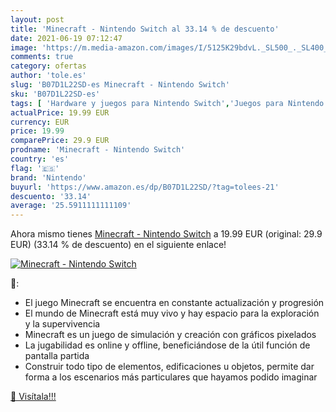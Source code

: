 ```yaml
---
layout: post
title: 'Minecraft - Nintendo Switch al 33.14 % de descuento'
date: 2021-06-19 07:12:47
image: 'https://m.media-amazon.com/images/I/5125K29bdvL._SL500_._SL400_.jpg'
comments: true
category: ofertas
author: 'tole.es'
slug: 'B07D1L22SD-es Minecraft - Nintendo Switch'
sku: 'B07D1L22SD-es'
tags: [ 'Hardware y juegos para Nintendo Switch','Juegos para Nintendo Switch','Videojuegos','nintendo', ]
actualPrice: 19.99 EUR
currency: EUR
price: 19.99
comparePrice: 29.9 EUR
prodname: 'Minecraft - Nintendo Switch'
country: 'es'
flag: '🇪🇸'
brand: 'Nintendo'
buyurl: 'https://www.amazon.es/dp/B07D1L22SD/?tag=tolees-21'
descuento: '33.14'
average: '25.5911111111109'
---
```


Ahora mismo tienes [Minecraft - Nintendo Switch](https://www.amazon.es/dp/B07D1L22SD/?tag=tolees-21) a 19.99 EUR (original: 29.9 EUR) (33.14 %  de descuento) en el siguiente enlace!

[![Minecraft - Nintendo Switch](https://m.media-amazon.com/images/I/5125K29bdvL._SL500_._SL400_.jpg)](https://www.amazon.es/dp/B07D1L22SD/?tag=tolees-21)

🔎:

- El juego Minecraft se encuentra en constante actualización y progresión
- El mundo de Minecraft está muy vivo y hay espacio para la exploración y la supervivencia
- Minecraft es un juego de simulación y creación con gráficos pixelados
- La jugabilidad es online y offline, beneficiándose de la útil función de pantalla partida
- Construir todo tipo de elementos, edificaciones u objetos, permite dar forma a los escenarios más particulares que hayamos podido imaginar

[🛒 Visítala!!!](https://www.amazon.es/dp/B07D1L22SD/?tag=tolees-21)
